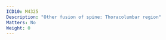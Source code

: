 ```yaml
---
ICD10: M4325
Description: "Other fusion of spine: Thoracolumbar region"
Matters: No
Weight: 0
---
```

